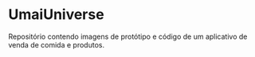 # UmaiUniverse
Repositório contendo imagens de protótipo e código de um aplicativo de venda de comida e produtos.

